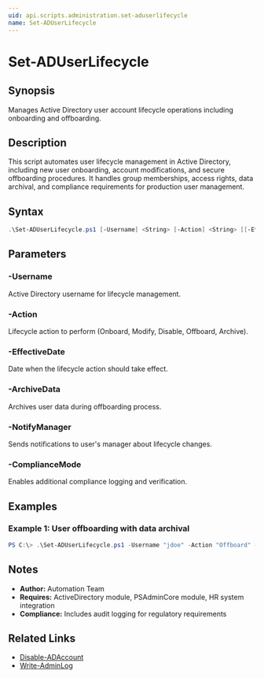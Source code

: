```yaml
---
uid: api.scripts.administration.set-aduserlifecycle
name: Set-ADUserLifecycle
---
```


# Set-ADUserLifecycle

## Synopsis
Manages Active Directory user account lifecycle operations including onboarding and offboarding.

## Description
This script automates user lifecycle management in Active Directory, including new user onboarding, account modifications, and secure offboarding procedures. It handles group memberships, access rights, data archival, and compliance requirements for production user management.

## Syntax
```powershell
.\Set-ADUserLifecycle.ps1 [-Username] <String> [-Action] <String> [[-EffectiveDate] <DateTime>] [-ArchiveData] [-NotifyManager] [-ComplianceMode] [<CommonParameters>]
```

## Parameters

### -Username
Active Directory username for lifecycle management.

### -Action
Lifecycle action to perform (Onboard, Modify, Disable, Offboard, Archive).

### -EffectiveDate
Date when the lifecycle action should take effect.

### -ArchiveData
Archives user data during offboarding process.

### -NotifyManager
Sends notifications to user's manager about lifecycle changes.

### -ComplianceMode
Enables additional compliance logging and verification.

## Examples

### Example 1: User offboarding with data archival
```powershell
PS C:\> .\Set-ADUserLifecycle.ps1 -Username "jdoe" -Action "Offboard" -ArchiveData -NotifyManager
```

## Notes
- **Author:** Automation Team
- **Requires:** ActiveDirectory module, PSAdminCore module, HR system integration
- **Compliance:** Includes audit logging for regulatory requirements

## Related Links
- [Disable-ADAccount](https://docs.microsoft.com/powershell/module/activedirectory/disable-adaccount)
- [Write-AdminLog](../../PSAdminCore/Write-AdminLog.md)